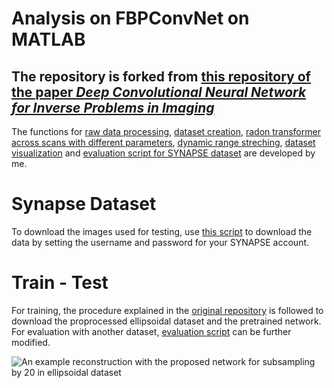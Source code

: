 # Analysis on FBPConvNet on MATLAB
## The repository is forked from [this repository of the paper _Deep Convolutional Neural Network for Inverse Problems in Imaging_ ](https://github.com/panakino/FBPConvNet)

The functions for [raw data processing](https://github.com/kutay-ugurlu/FBPConvNet_Analysis/blob/master/create_raw_data.m), [dataset creation](https://github.com/kutay-ugurlu/FBPConvNet_Analysis/blob/master/create_dataset.m), [radon transformer across scans with different parameters](https://github.com/kutay-ugurlu/FBPConvNet_Analysis/blob/master/radon_helper.m), [dynamic range streching](https://github.com/kutay-ugurlu/FBPConvNet_Analysis/blob/master/set_dynamic_range.m), [dataset visualization](https://github.com/kutay-ugurlu/FBPConvNet_Analysis/blob/master/visualize_dataset.m) and [evaluation script for SYNAPSE dataset](https://github.com/kutay-ugurlu/FBPConvNet_Analysis/blob/master/evaluation_modified.m) are developed by me.  

# Synapse Dataset
To download the images used for testing, use [this script](https://github.com/kutay-ugurlu/FBPConvNet_Analysis/blob/master/download.py) to download the data by setting the username and password for your SYNAPSE account. 

# Train - Test
For training, the procedure explained in the [original repository](https://github.com/panakino/FBPConvNet) is followed to download the proprocessed ellipsoidal dataset and the pretrained network. For evaluation with another dataset, [evaluation script](https://github.com/kutay-ugurlu/FBPConvNet_Analysis/blob/master/evaluation_modified.m) can be further modified. 

![An example reconstruction with the proposed network for subsampling by 20 in ellipsoidal dataset](https://user-images.githubusercontent.com/83376963/213933200-8301e27c-8c26-47f6-9d09-95e02279cb54.png)
